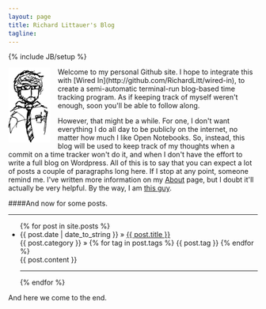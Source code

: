 ```yaml
---
layout: page
title: Richard Littauer's Blog
tagline: 
---
```

{% include JB/setup %}

<img style="float:left;padding-right:15px;" src="images/inktank.png" /> 
Welcome to my personal Github site. I hope to integrate this with [Wired In](http://github.com/RichardLitt/wired-in), to create a
semi-automatic terminal-run blog-based time tracking program. As if
keeping track of myself weren't enough, soon you'll be able to follow
along. 

However, that might be a while. For one, I don't want everything I do
all day to be publicly on the internet, no matter how much I like Open
Notebooks. So, instead, this blog will be used to keep track of my thoughts when a commit on a time tracker won't do it, and when I don't have the effort to write a full
blog on Wordpress. All of this is to say that you can expect a lot of posts
a couple of paragraphs long here. If I stop at any point, someone remind
me. I've written more information on my [About](about.html) page, but I
doubt it'll actually be very helpful. By the way, I am [this
guy](http://www.burntfen.net).

####And now for some posts. 

<hr />

<ul class="posts">
  {% for post in site.posts %}
    <li><span>{{ post.date | date_to_string }}</span> &raquo; <a href="{{ BASE_PATH }}{{ post.url }}">{{ post.title }}</a>
    <div style="float:right;"><span>{{ post.category }}</span> &raquo; 
      <span>{% for tag in post.tags %} {{ post.tag }} {% endfor %} </span>
    </div>
    <br />
    <span>{{ post.content }}</span>
    <br />
    <hr />
    </li>
  {% endfor %}
</ul>

And here we come to the end. 
